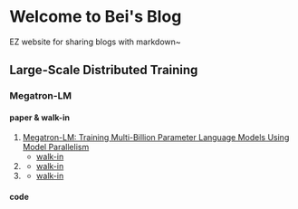 # Welcome to Bei's Blog

EZ website for sharing blogs with markdown~

## Large-Scale Distributed Training

### Megatron-LM

#### paper & walk-in
1. [Megatron-LM: Training Multi-Billion Parameter Language Models Using Model Parallelism](https://arxiv.org/pdf/1909.08053.pdf)
    - [walk-in]()
2. [](https://arxiv.org/pdf/2104.04473.pdf)
    - [walk-in]()
3. [](https://arxiv.org/pdf/2205.05198)
    - [walk-in]()


#### code






